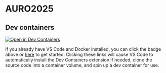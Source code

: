 # AURO2025

## Dev containers
[![Open in Dev Containers](https://img.shields.io/static/v1?label=Dev%20Containers&message=Open&color=blue&logo=visualstudiocode)](https://vscode.dev/redirect?url=vscode://ms-vscode-remote.remote-containers/cloneInVolume?url=https://github.com/pefribeiro/AURO2025)

If you already have VS Code and Docker installed, you can click the badge above or [here](https://vscode.dev/redirect?url=vscode://ms-vscode-remote.remote-containers/cloneInVolume?url=https://github.com/pefribeiro/AURO2025) to get started. Clicking these links will cause VS Code to automatically install the Dev Containers extension if needed, clone the source code into a container volume, and spin up a dev container for use.
